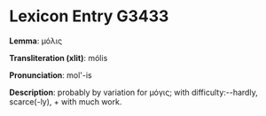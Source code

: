 # Lexicon Entry G3433

**Lemma**: μόλις

**Transliteration (xlit)**: mólis

**Pronunciation**: mol'-is

**Description**:
probably by variation for μόγις; with difficulty:--hardly, scarce(-ly), + with much work.
